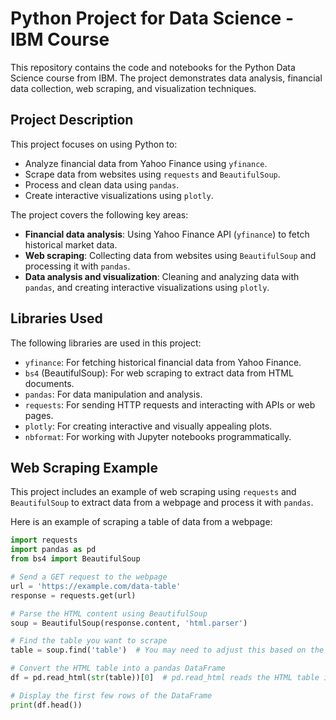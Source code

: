 # Python Project for Data Science - IBM Course

This repository contains the code and notebooks for the Python Data Science course from IBM. The project demonstrates data analysis, financial data collection, web scraping, and visualization techniques.

## Project Description

This project focuses on using Python to:
- Analyze financial data from Yahoo Finance using `yfinance`.
- Scrape data from websites using `requests` and `BeautifulSoup`.
- Process and clean data using `pandas`.
- Create interactive visualizations using `plotly`.

The project covers the following key areas:
- **Financial data analysis**: Using Yahoo Finance API (`yfinance`) to fetch historical market data.
- **Web scraping**: Collecting data from websites using `BeautifulSoup` and processing it with `pandas`.
- **Data analysis and visualization**: Cleaning and analyzing data with `pandas`, and creating interactive visualizations using `plotly`.

## Libraries Used

The following libraries are used in this project:

- `yfinance`: For fetching historical financial data from Yahoo Finance.
- `bs4` (BeautifulSoup): For web scraping to extract data from HTML documents.
- `pandas`: For data manipulation and analysis.
- `requests`: For sending HTTP requests and interacting with APIs or web pages.
- `plotly`: For creating interactive and visually appealing plots.
- `nbformat`: For working with Jupyter notebooks programmatically.

## Web Scraping Example

This project includes an example of web scraping using `requests` and `BeautifulSoup` to extract data from a webpage and process it with `pandas`.

Here is an example of scraping a table of data from a webpage:

```python
import requests
import pandas as pd
from bs4 import BeautifulSoup

# Send a GET request to the webpage
url = 'https://example.com/data-table'
response = requests.get(url)

# Parse the HTML content using BeautifulSoup
soup = BeautifulSoup(response.content, 'html.parser')

# Find the table you want to scrape
table = soup.find('table')  # You may need to adjust this based on the webpage structure

# Convert the HTML table into a pandas DataFrame
df = pd.read_html(str(table))[0]  # pd.read_html reads the HTML table into a DataFrame

# Display the first few rows of the DataFrame
print(df.head())
